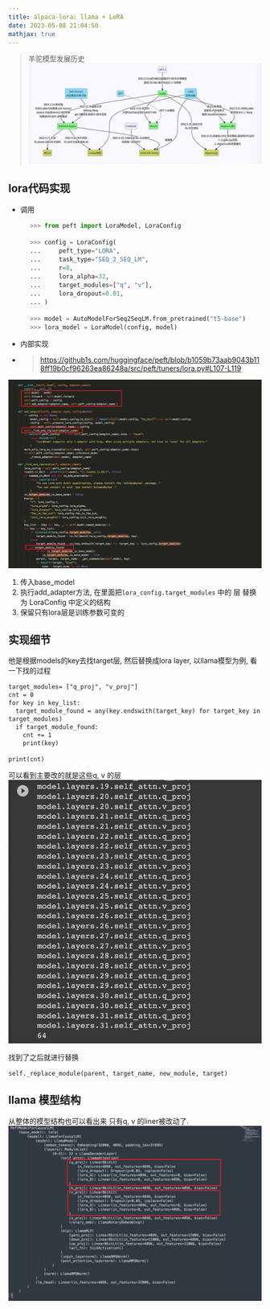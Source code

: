 ```yaml
---
title: alpaca-lora: llama + LoRA 
date: 2023-05-08 21:04:50
mathjax: true
---
```

 
> 羊驼模型发展历史 
> ![](https://raw.githubusercontent.com/dijiatrustlight/Chart_bed/master/img/202305061919018.png)

## lora代码实现
- 调用
```python
      >>> from peft import LoraModel, LoraConfig

      >>> config = LoraConfig(
      ...     peft_type="LORA",
      ...     task_type="SEQ_2_SEQ_LM",
      ...     r=8,
      ...     lora_alpha=32,
      ...     target_modules=["q", "v"],
      ...     lora_dropout=0.01,
      ... )

      >>> model = AutoModelForSeq2SeqLM.from_pretrained("t5-base")
      >>> lora_model = LoraModel(config, model)
```

- 内部实现
- > https://github1s.com/huggingface/peft/blob/b1059b73aab9043b118ff19b0cf96263ea86248a/src/peft/tuners/lora.py#L107-L119

![](https://raw.githubusercontent.com/dijiatrustlight/Chart_bed/master/img/202305061744459.png)
1. 传入base_model
2. 执行add_adapter方法, 在里面把`lora_config.target_modules` 中的 层 替换为 LoraConfig 中定义的结构
3. 保留只有lora层是训练参数可变的


## 实现细节
他是根据models的key去找target层, 然后替换成lora layer, 以llama模型为例, 看一下找的过程
```
target_modules= ["q_proj", "v_proj"]
cnt = 0
for key in key_list:
  target_module_found = any(key.endswith(target_key) for target_key in target_modules)
  if target_module_found:
    cnt += 1
    print(key)

print(cnt)
```
可以看到主要改的就是这些q, v 的层
![](https://raw.githubusercontent.com/dijiatrustlight/Chart_bed/master/img/202305061812220.png)

找到了之后就进行替换
```
self._replace_module(parent, target_name, new_module, target)
```
## llama 模型结构
从整体的模型结构也可以看出来
只有q, v 的liner被改动了.
![](https://raw.githubusercontent.com/dijiatrustlight/Chart_bed/master/img/202305061851354.png)